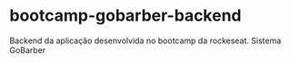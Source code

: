 # bootcamp-gobarber-backend
Backend da aplicação desenvolvida no bootcamp da rockeseat. Sistema GoBarber
